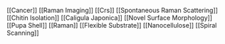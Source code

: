 [[Cancer]]
[[Raman Imaging]]
[[Crs]]
[[Spontaneous Raman Scattering]]
[[Chitin Isolation]]
[[Caligula Japonica]]
[[Novel Surface Morphology]]
[[Pupa Shell]]
[[Raman]]
[[Flexible Substrate]]
[[Nanocellulose]]
[[Spiral Scanning]]
